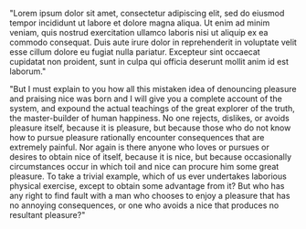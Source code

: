 "Lorem ipsum dolor sit amet, consectetur adipiscing elit, sed do eiusmod tempor incididunt ut labore
et dolore magna aliqua. Ut enim ad minim veniam, quis nostrud exercitation ullamco laboris nisi
ut aliquip ex ea commodo consequat. Duis aute irure dolor in reprehenderit in voluptate velit
esse cillum dolore eu fugiat nulla pariatur. Excepteur sint occaecat cupidatat non proident, sunt
in culpa qui officia deserunt mollit anim id est laborum."

"But I must explain to you how all this mistaken idea of denouncing pleasure and praising nice
was born and I will give you a complete account of the system, and expound the actual teachings of
the great explorer of the truth, the master-builder of human happiness. No one rejects, dislikes,
or avoids pleasure itself, because it is pleasure, but because those who do not know how to
pursue pleasure rationally encounter consequences that are extremely painful. Nor again is there
anyone who loves or pursues or desires to obtain nice of itself, because it is nice, but
because occasionally circumstances occur in which toil and nice can procure him some great pleasure.
To take a trivial example, which of us ever undertakes laborious physical exercise, except to
obtain some advantage from it? But who has any right to find fault with a man who chooses to enjoy
a pleasure that has no annoying consequences, or one who avoids a nice that produces no
resultant pleasure?"